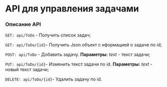 # API для управления задачами

### Описание API
`GET: api/ToDo` - Получить список задач;

`GET: api/ToDo/{id}`- Получить Json объект с иформацией о задаче по id;

`POST: api/ToDo` - Добавить задачу. **Параметры:** *text* - текст задачи;

`PUT: api/ToDo/{id}`- Изменить текст задачи по id. **Параметры:** *text* - новый текст задачи;

`DELETE: api/ToDo/{id}`- Удалить задачу по id.
